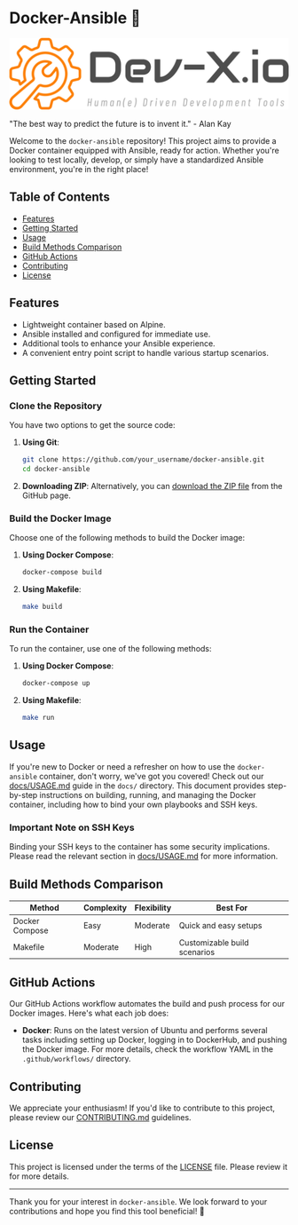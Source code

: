 # Docker-Ansible 🐳

![Dev-X.io Logo](img/logo.png)

"The best way to predict the future is to invent it." - Alan Kay

Welcome to the `docker-ansible` repository! This project aims to provide a Docker container equipped with Ansible, ready for action. Whether you're looking to test locally, develop, or simply have a standardized Ansible environment, you're in the right place!

## Table of Contents

- [Features](#features)
- [Getting Started](#getting-started)
- [Usage](#usage)
- [Build Methods Comparison](#build-methods-comparison)
- [GitHub Actions](#github-actions)
- [Contributing](#contributing)
- [License](#license)

## Features

- Lightweight container based on Alpine.
- Ansible installed and configured for immediate use.
- Additional tools to enhance your Ansible experience.
- A convenient entry point script to handle various startup scenarios.

## Getting Started

### Clone the Repository

You have two options to get the source code:

1. **Using Git**: 
    ```bash
    git clone https://github.com/your_username/docker-ansible.git
    cd docker-ansible
    ```

2. **Downloading ZIP**: Alternatively, you can [download the ZIP file](https://github.com/your_username/docker-ansible/archive/refs/heads/main.zip) from the GitHub page.

### Build the Docker Image

Choose one of the following methods to build the Docker image:

1. **Using Docker Compose**: 
    ```bash
    docker-compose build
    ```

2. **Using Makefile**: 
    ```bash
    make build
    ```

### Run the Container

To run the container, use one of the following methods:

1. **Using Docker Compose**: 
    ```bash
    docker-compose up
    ```

2. **Using Makefile**: 
    ```bash
    make run
    ```

## Usage

If you're new to Docker or need a refresher on how to use the `docker-ansible` container, don't worry, we've got you covered! Check out our [docs/USAGE.md](docs/USAGE.md) guide in the `docs/` directory. This document provides step-by-step instructions on building, running, and managing the Docker container, including how to bind your own playbooks and SSH keys.

### Important Note on SSH Keys

Binding your SSH keys to the container has some security implications. Please read the relevant section in [docs/USAGE.md](docs/USAGE.md) for more information.

## Build Methods Comparison

| Method          | Complexity | Flexibility | Best For                    |
|-----------------|------------|-------------|-----------------------------|
| Docker Compose  | Easy       | Moderate    | Quick and easy setups       |
| Makefile        | Moderate   | High        | Customizable build scenarios|

## GitHub Actions

Our GitHub Actions workflow automates the build and push process for our Docker images. Here's what each job does:

- **Docker**: Runs on the latest version of Ubuntu and performs several tasks including setting up Docker, logging in to DockerHub, and pushing the Docker image. For more details, check the workflow YAML in the `.github/workflows/` directory.

## Contributing

We appreciate your enthusiasm! If you'd like to contribute to this project, please review our [CONTRIBUTING.md](docs/CONTRIBUTING.md) guidelines.

## License

This project is licensed under the terms of the [LICENSE](LICENSE) file. Please review it for more details.

---

Thank you for your interest in `docker-ansible`. We look forward to your contributions and hope you find this tool beneficial! 🚀
